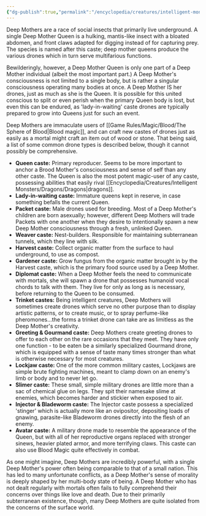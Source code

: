 ```yaml
---
{"dg-publish":true,"permalink":"/encyclopedia/creatures/intelligent-monsters/deep-mother/"}
---
```


Deep Mothers are a race of social insects that primarily live underground. A single Deep Mother Queen is a hulking, mantis-like insect with a bloated abdomen, and front claws adapted for digging instead of for capturing prey. The species is named after this caste; deep mother queens produce the various drones which in turn serve multifarious functions. 

Bewilderingly, however, a Deep Mother Queen is only one part of a Deep Mother individual (albeit the most important part.) A Deep Mother's consciousness is not limited to a single body, but is rather a singular consciousness operating many bodies at once. A Deep Mother IS her drones, just as much as she is the Queen. It is possible for this united conscious to split or even perish when the primary Queen body is lost, but even this can be endured, as 'lady-in-waiting' caste drones are typically prepared to grow into Queens just for such an event.

Deep Mothers are immaculate users of [[Game Rules/Magic/Blood/The Sphere of Blood\|Blood magic]], and can craft new castes of drones just as easily as a mortal might craft an item out of wood or stone. That being said, a list of some common drone types is described below, though it cannot possibly be comprehensive. 

- **Queen caste:** Primary reproducer. Seems to be more important to anchor a Brood Mother's consciousness and sense of self than any other caste. The Queen is also the most potent magic-user of any caste, possessing abilities that easily rival [[Encyclopedia/Creatures/Intelligent Monsters/Dragons/Dragons\|dragons]].
- **Lady-in-waiting caste:** Immature queens kept in reserve, in case something befalls the current Queen.
- **Packet caste:** Male drones used for breeding. Most of a Deep Mother's children are born asexually; however, different Deep Mothers will trade Packets with one another when they desire to intentionally spawn a new Deep Mother consciousness through a fresh, unlinked Queen.
- **Weaver caste:** Nest-builders. Responsible for maintaining subterranean tunnels, which they line with silk.
- **Harvest caste:** Collect organic matter from the surface to haul underground, to use as compost.
- **Gardener caste:** Grow fungus from the organic matter brought in by the Harvest caste, which is the primary food source used by a Deep Mother.
- **Diplomat caste:** When a Deep Mother feels the need to communicate with mortals, she will spawn a drone that possesses humanoid vocal chords to talk with them. They live for only as long as is necessary, before returning to the Queen to be consumed.
- **Trinket castes:** Being intelligent creatures, Deep Mothers will sometimes create drones which serve no other purpose than to display artistic patterns, or to create music, or to spray perfume-like pheromones...the forms a trinket drone can take are as limitless as the Deep Mother's creativity.
- **Greeting & Gourmand caste:** Deep Mothers create greeting drones to offer to each other on the rare occasions that they meet. They have only one function - to be eaten be a similarly specialized Gourmand drone, which is equipped with a sense of taste many times stronger than what is otherwise necessary for most creatures.
- **Lockjaw caste:** One of the more common military castes, Lockjaws are simple brute fighting machines, meant to clamp down on an enemy's limb or body and to never let go.
- **Slimer caste:** These small, simple military drones are little more than a sac of chemical glue on legs. They spit their namesake slime at enemies, which becomes harder and stickier when exposed to air.
- **Injector & Bladeworm caste:** The Injector caste possess a specialized 'stinger' which is actually more like an ovipositor, depositing loads of gnawing, parasite-like Bladeworm drones directly into the flesh of an enemy.
- **Avatar caste:** A military drone made to resemble the appearance of the Queen, but with all of her reproductive organs replaced with stronger sinews, heavier plated armor, and more terrifying claws. This caste can also use Blood Magic quite effectively in combat.

As one might imagine, Deep Mothers are incredibly powerful, with a single Deep Mother's power often being comparable to that of a small nation. This has led to many unfortunate conflicts, as a Deep Mother's sense of morality is deeply shaped by her multi-body state of being. A Deep Mother who has not dealt regularly with mortals often fails to fully comprehend their concerns over things like love and death. Due to their primarily subterranean existence, though, many Deep Mothers are quite isolated from the concerns of the surface world.